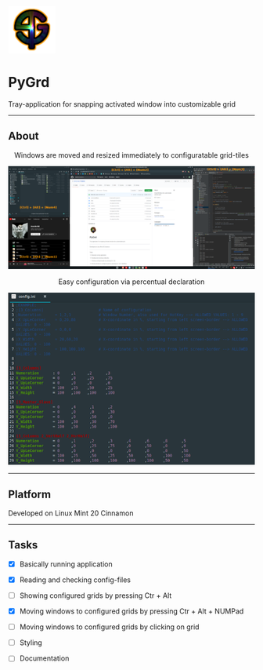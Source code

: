 ![Alt text](icons/PyGrd_96.png?raw=true "Title")
# PyGrd
Tray-application for snapping activated window into customizable grid
***
## About
<div align="center">Windows are moved and resized immediately to configuratable grid-tiles</div>

![Arrangement example](documentation/windows.png?raw=true "Example of tiled windows")

<div align="center">Easy configuration via percentual declaration</div>

![Config example](documentation/config.png?raw=true "Example of config.ini file")
***
## Platform
Developed on Linux Mint 20 Cinnamon
***
## Tasks
- [x] Basically running application
- [x] Reading and checking config-files
- [ ] Showing configured grids by pressing Ctr + Alt
- [x] Moving windows to configured grids by pressing Ctr + Alt + NUMPad
- [ ] Moving windows to configured grids by clicking on grid

- [ ] Styling
- [ ] Documentation
